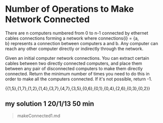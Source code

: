 # Number of Operations to Make Network Connected

There are n computers numbered from 0 to n-1 connected by ethernet cables connections forming a network where connections{i} = {a, b} represents a connection between computers a and b. Any computer can reach any other computer directly or indirectly through the network.

Given an initial computer network connections. You can extract certain cables between two directly connected computers, and place them between any pair of disconnected computers to make them directly connected. Return the minimum number of times you need to do this in order to make all the computers connected. If it's not possible, return -1. 

{{1,5},{1,7},{1,2},{1,4},{3,7},{4,7},{3,5},{0,6},{0,1},{0,4},{2,6},{0,3},{0,2}}

## my solution 1    20/1/13 50 min

> makeConnected1.md

